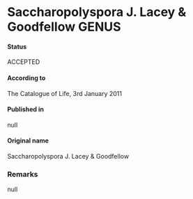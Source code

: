 Saccharopolyspora J. Lacey & Goodfellow GENUS
=======

#### Status
ACCEPTED

#### According to
The Catalogue of Life, 3rd January 2011

#### Published in
null

#### Original name
Saccharopolyspora J. Lacey & Goodfellow

### Remarks
null